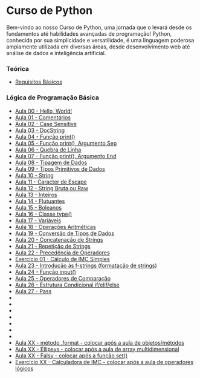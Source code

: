 # Curso de Python
Bem-vindo ao nosso Curso de Python, uma jornada que o levará desde os fundamentos até habilidades avançadas de programação! Python, conhecida por sua simplicidade e versatilidade, é uma linguagem poderosa amplamente utilizada em diversas áreas, desde desenvolvimento web até análise de dados e inteligência artificial.

### Teórica
* [Requisitos Básicos](./aulas/teorica_requisitos.md)

### Lógica de Programação Básica
* [Aula 00 - Hello, World!](./aulas/aula00_HelloWorld.py)
* [Aula 01 - Comentários](./aulas/aula01_Comentario.py)
* [Aula 02 - Case Sensitive](./aulas/aula02_CaseSensitive.md)
* [Aula 03 - DocString](./aulas/aula02_DocString.py)
* [Aula 04 - Função print()](./aulas/aula03_Funcao_print.py)
* [Aula 05 - Função print(), Argumento Sep](./aulas/aula04_Argumento_Sep.py)
* [Aula 06 - Quebra de Linha](./aulas/aula06_QuebraLinha.md)
* [Aula 07 - Função print(), Argumento End](./aulas/aula07_Argumento_End.py)
* [Aula 08 - Tipagem de Dados](./aulas/aula08_Tipagem.md)
* [Aula 09 - Tipos Primitivos de Dados](./aulas/aula09_TiposPrimitivos.md)
* [Aula 10 - String](./aulas/aula10_String.py)
* [Aula 11 - Caracter de Escape](./aulas/aula11_Escape.py)
* [Aula 12 - String Bruta ou Raw](./aulas/aula12_Raw.py)
* [Aula 13 - Inteiros](./aulas/aula13_Inteiros.py)
* [Aula 14 - Flutuantes](./aulas/aula14_Flutuantes.py)
* [Aula 15 - Boleanos](./aulas/aula15_Boleanos.py)
* [Aula 16 - Classe type()](./aulas/aula16_ClasseType.py)
* [Aula 17 - Variáveis]()
* [Aula 18 - Operações Aritméticas]()
* [Aula 19 - Conversão de Tipos de Dados]()
* [Aula 20 - Concatenação de Strings]()
* [Aula 21 - Repetição de Strings]()
* [Aula 22 - Precedência de Operadores]()
* [Exercício 01 - Cálculo de IMC Simples]()
* [Aula 23 - Introdução às f-strings (formatação de strings)]()
* [Aula 24 - Função input()]()
* [Aula 25 - Operadores de Comparação]()
* [Aula 26 - Estrutura Condicional if/elif/else]()
* [Aula 27 - Pass]()
* []()
* []()
* []()
* []()
* []()
* []()
* []()
* [Aula XX - método .format - colocar após a aula de objetos/métodos]()
* [Aula XX - Ellipsys - colocar após a aula de array multidimensional]()
* [Aula XX - Falsy - colocar após a função set()]()
* [Exercício XX - Calculadora de IMC - colocar após a aula de operadores lógicos]()